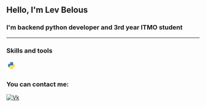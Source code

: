## Hello, I'm Lev Belous

### I'm backend python developer and 3rd year ITMO student

---

### Skills and tools

<img aligh="left" alt="Python" width="26px" src="https://raw.githubusercontent.com/github/explore/80688e429a7d4ef2fca1e82350fe8e3517d3494d/topics/python/python.png" />

### You can contact me:

[<img aligh="left" alt="Vk" width="26px" src="https://cdn-icons-png.flaticon.com/512/25/25684.png" />][vk]

[vk]: https://vk.com/lev4ekr
